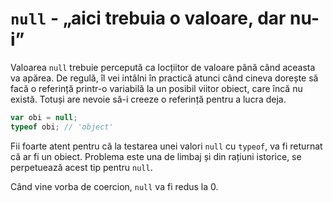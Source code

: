 # `null` - „aici trebuia o valoare, dar nu-i”

Valoarea `null` trebuie percepută ca locțiitor de valoare până când aceasta va apărea. De regulă, îl vei intâlni în practică atunci când cineva dorește să facă o referință printr-o variabilă la un posibil viitor obiect, care încă nu există. Totuși are nevoie să-i creeze o referință pentru a lucra deja.

```javascript
var obi = null;
typeof obi; // 'object'
```

Fii foarte atent pentru că la testarea unei valori `null` cu `typeof`, va fi returnat că ar fi un obiect. Problema este una de limbaj și din rațiuni istorice, se perpetuează acest tip pentru `null`.

Când vine vorba de coercion, `null` va fi redus la 0.
